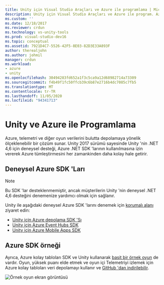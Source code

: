 ```yaml
---
title: Unity için Visual Studio Araçları ve Azure ile programlama | Microsoft Docs
description: Unity için Visual Studio Araçları ve Azure ile program. Azure, telemetri ve diğer oyun verilerini bulutta depolamaya yönelik ölçeklenebilir bir çözüm sunar.
ms.custom: ''
ms.date: 12/18/2017
ms.reviewer: crdun
ms.technology: vs-unity-tools
ms.prod: visual-studio-dev16
ms.topic: conceptual
ms.assetid: 7921D4C7-5526-42F5-8E03-82D3E33A893F
author: therealjohn
ms.author: johmil
manager: crdun
ms.workload:
- azure
- unity
ms.openlocfilehash: 30494283fd652a1f3c5ca9a12d68982714a73309
ms.sourcegitcommit: f4b49f1fc50ffcb39c6b87e2716b4dc7085c7fb5
ms.translationtype: MT
ms.contentlocale: tr-TR
ms.lasthandoff: 11/05/2020
ms.locfileid: "94341713"
---
```

# <a name="program-with-unity-and-azure"></a>Unity ve Azure ile Programlama

Azure, telemetri ve diğer oyun verilerini bulutta depolamaya yönelik ölçeklenebilir bir çözüm sunar. Unity 2017 sürümü sayesinde Unity 'nin .NET 4,6 için deneysel desteği, Azure .NET SDK 'larının kullanılmasına izin vererek Azure tümleştirmesini her zamankinden daha kolay hale getirir.

## <a name="experimental-azure-sdks"></a>Deneysel Azure SDK 'Ları

> [!NOTE]
> Bu SDK 'lar desteklenmemiştir, ancak müşterilerin Unity 'nin deneysel .NET 4,6 desteğini denemenize yardımcı olmak için sağlanır.

Unity ile aşağıdaki deneysel Azure SDK 'larını denemek için [korumalı alanı](/sandbox/) ziyaret edin:

* [Unity için Azure depolama SDK 'Sı](/sandbox/gamedev/unity/azure-storage-unity?wt.mc_id=azgamedev-sandbox-brpeek)
* [Unity için Azure Event Hubs SDK](/sandbox/gamedev/unity/azure-event-hubs-unity?WT.mc_id=azgamedev-sandbox-brpeek)
* [Unity için Azure Mobile Apps SDK](/sandbox/gamedev/unity/azure-mobile-apps-unity?WT.mc_id=azgamedev-sandbox-brpeek)

## <a name="azure-sdk-sample"></a>Azure SDK örneği

Ayrıca, Azure kolay tabloları SDK ve Unity kullanarak [basit bir örnek oyun](/sandbox/gamedev/unity/samples/azure-mobile-apps-unity-racer) de vardır. Oyun, yüksek puanı elde etmek ve oyun içi Telemetriyi izlemek için Azure kolay tabloları veri depolamayı kullanır ve [GitHub 'dan indirilebilir](https://github.com/BrianPeek/AzureSamples-Unity).

![Örnek oyun ekran görüntüsü](media/vs/vstu-azure-test-sample-game-image2.png)
